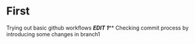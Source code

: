 # First
Trying out basic github workflows
***EDIT 1*****
Checking commit process by introducing some changes in branch1

